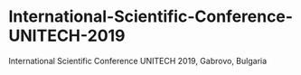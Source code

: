 # International-Scientific-Conference-UNITECH-2019
International Scientific Conference UNITECH 2019, Gabrovo, Bulgaria
